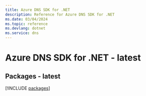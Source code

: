 ```yaml
---
title: Azure DNS SDK for .NET
description: Reference for Azure DNS SDK for .NET
ms.date: 03/04/2024
ms.topic: reference
ms.devlang: dotnet
ms.service: dns
---
```

# Azure DNS SDK for .NET - latest
## Packages - latest
[!INCLUDE [packages](dns-index.md)]